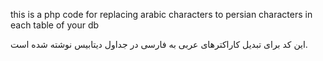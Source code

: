 this is a php code for replacing arabic characters to persian characters in each table of your db

این کد برای تبدیل کاراکترهای عربی به فارسی در جداول دیتابیس نوشته شده است.